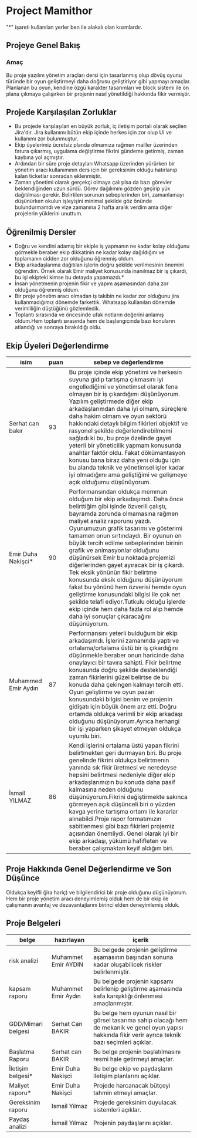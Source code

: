 # Project Mamithor 
"*" işareti kullanılan yerler ben ile alakalı olan kısımlardır.

## Projeye Genel Bakış 

### Amaç
Bu proje yazılım yönetim araçları dersi için tasarlanmış olup dövüş oyunu türünde bir oyun geliştirmeyi daha doğrusu geliştiriyor gibi yapmayı amaçlar.
Planlanan bu oyun, kendine özgü karakter tasarımları ve block sistemi ile ön plana çıkmaya çalışırken bir projenin nasıl yönetildiği hakkında fikir vermiştir.


## Projede Karşılaşılan Zorluklar 

- Bu projede  karşılaşılan en büyük zorluk, iç iletişim portalı olarak seçilen Jira'dır. Jira kullanımı bütün ekip içinde herkes için zor olup UI ve kullanımı zor bulunmuştur.
- Ekip üyelerimiz ücretsiz planda olmamıza rağmen mailler üzerinden fatura çıkarmış, uygulama değiştirme fikrini gündeme getirmiş, zaman kaybına yol açmıştır.
- Ardından bir süre proje detayları Whatsapp üzerinden yürürken bir yönetim aracı kullanımının ders için bir gereksinim olduğu hatırlanıp kalan ticketlar sonradan eklenmiştir.
- Zaman yönetimi olarak gerçekçi olmaya çalışılsa da bazı görevler beklendiğinden uzun sürdü. Görev dağılımını gözden geçirip yük dağıtılması gerekir.
Belirtilen sorunun sebeplerinden biri, zamanlamayı düşünürken okulun işleyişini minimal şekilde göz önünde bulundurmamdı ve vize zamanına 2 hafta aralık verdim ama diğer projelerin yüklerini unuttum.

## Öğrenilmiş Dersler
- Doğru ve kendini adamış bir ekiple iş yapmanın ne kadar kolay olduğunu görmekle beraber ekip dikkatinin ne kadar kolay dağıldığını ve toplamanın cidden zor olduğunu öğrenmiş oldum.
- Ekip arkadaşlarıma dağıtılan işlerin doğru şekilde verilmesinin önemini öğrendim. Örnek olarak Emir maliyet konusunda inanılmaz bir iş çıkardı, bu işi ekipteki kimse bu detayda yapamazdı.*
- İnsan yönetmenin projenin fikir ve yapım aşamasından daha zor olduğunu öğrenmiş oldum.
- Bir proje yönetim aracı olmadan iş takibin ne kadar zor olduğunu jira kullanmadığımız dönemde farkettik. Whatsapp kullanılan dönemde verimliliğin düştüğünü gözlemledik.
- Toplantı sırasında ve öncesinde ufak notların değerini anlamış oldum.Hem toplantı sırasında hem de başlangıcında bazı konuların atlandığı ve sonraya bırakıldığı oldu.



## Ekip Üyeleri Değerlendirme

|isim|puan|sebep ve değerlendirme|  
|-----|-----|--------------------|
|Serhat can bakır|93     | Bu proje içinde ekip yönetimi ve herkesin suyuna gidip tartışma çıkmasını iyi engellediğimi ve yönetimsel olarak fena olmayan bir iş çıkardığımı düşünüyorum. Yazılım geliştirmede diğer ekip arkadaşlarımdan daha iyi olmam, süreçlere daha hakim olmam ve oyun sektörü hakkındaki detaylı bilgim fikirleri objektif ve rasyonel şekilde değerlendirebilmemi sağladı ki bu, bu proje özelinde gayet yeterli bir yöneticilik yapmam konusunda anahtar faktör oldu. Fakat dökümantasyon konusu bana biraz daha yeni olduğu için bu alanda teknik ve yönetimsel işler kadar iyi olmadığımı ama geliştiğimi ve gelişmeye açık olduğumu düşünüyorum.|
|Emir Duha Nakişci*|90|Performansından oldukça memmun olduğum bir ekip arkadaşımdı. Daha önce belirttiğim gibi işinde özverili çalıştı, bayramda zorunda olmamasına rağmen maliyet analiz raporunu yazdı. Oyunumuzun grafik tasarımı ve gösterimi tamamen onun sırtındaydı. Bir oyunun en büyük tercih edilme sebeplerinden birinin grafik ve animasyonlar olduğunu düşünürsek Emir bu noktada projemizi diğerlerinden gayet ayıracak bir iş çıkardı. Tek eksik yönünün fikir belirtme konusunda eksik olduğunu düşünüyorum fakat bu yönünü hem özverisi hemde oyun geliştirme konusundaki bilgisi ile çok net şekilde telafi ediyor.Tutkulu olduğu işlerde ekip içinde hem daha fazla rol alıp hemde daha iyi sonuçlar çıkaracağını düşünüyorum.|
|Muhammed Emir Aydın|87|Performansını yeterli bulduğum bir ekip arkadaşımdı. İşlerini zamanında yaptı ve ortalama/ortalama üstü bir iş çıkardığını düşünmekle beraber onun haricinde daha onaylayıcı bir tavıra sahipti. Fikir belirtme konusunda doğru şekilde desteklendiği zaman fikirlerini güzel belirtse de bu konuda daha çekingen kalmayı tercih etti. Oyun geliştirme ve oyun pazarı konusundaki bilgisi benim ve projenin gidişatı için büyük önem arz etti. Doğru ortamda oldukça verimli bir ekip arkadaşı olduğunu düşünüyorum.Ayrıca herhangi bir işi yaparken şikayet etmeyen oldukça uyumlu biri.|
|İsmail YILMAZ|86|Kendi işlerini ortalama üstü yapan fikrini belirtmekten geri durmayan biri. Bu proje genelinde fikrini oldukça belirtmenin yanında sık fikir üretmesi ve neredeyse hepsini belirtmesi nedeniyle diğer ekip arkadaşlarımızın bu konuda daha pasif kalmasına neden olduğunu düşünüyorum.Fikrini değiştirmekte sakınca görmeyen açık düşünceli biri o yüzden kavga yerine tartışma ortamı ile kararlar alınabildi.Proje rapor formatımızın sabitlenmesi gibi bazı fikirleri projemiz açısından önemliydi. Genel olarak iyi bir ekip arkadaşı, yükümü hafifleten ve beraber çalışmaktan keyif aldığım biri.|

## Proje Hakkında Genel Değerlendirme ve Son Düşünce 
Oldukça keyifli (jira hariç) ve bilgilendirici bir proje olduğunu düşünüyorum. Hem bir proje yönetim aracı deneyimlemiş olduk hem de bir ekip ile çalışmanın avantaj ve dezavantajlarını birinci elden deneyimlemiş olduk.

## Proje Belgeleri 
|belge|hazırlayan|içerik|
|-----|-----|-----------|
|risk analizi|Muhammet Emir AYDIN |Bu belgede projenin geliştirme aşamasının başından sonuna kadar oluşabilicek riskler belirlenmiştir.|
|kapsam raporu |Muhammet Emir Aydın |Bu belgede projenin kapsamı belirlenip geliştirme aşamasında kafa karışıklığı önlenmesi amaçlanmıştır.|
|GDD/Mimari belgesi| Serhat Can BAKIR |Bu belge hem oyunun nasıl bir görsel tasarıma sahip olacağı hem de mekanik ve genel oyun yapısı hakkında fikir verir ayrıca teknik bazı seçimleri açıklar.|
|Başlatma Raporu |Serhat can BAKIR| Bu belge projenin başlatılmasını resmi hale getirmeyi amaçlar.|
|İletişim belgesi*| Emir Duha Nakişci|Bu belge ekip ve paydaşların iletişim planlarını açıklar.|
|Maliyet raporu* |Emir Duha Nakişci|Projede harcanacak bütçeyi tahmin etmeyi amaçlar.|
|Gereksinim raporu| Ismail Yılmaz|Projede gereksinim duyulacak sistemleri açıklar.|
|Paydaş analizi| İsmail Yılmaz|Projenin paydaşlarını açıklar.|
